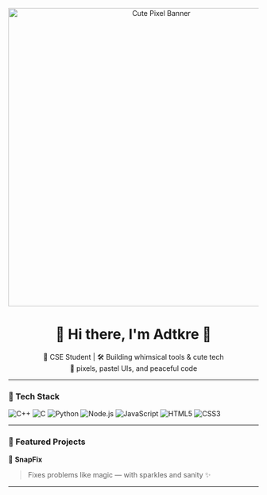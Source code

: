 <!-- 🌸 Cute Pixel Banner -->
<p align="center">
  <img src="https://media4.giphy.com/media/gMirGc1JyjoyY/giphy.gif" alt="Cute Pixel Banner" width="600"/>
</p>

<!-- 🐣 Intro -->
<h1 align="center">🌼 Hi there, I'm Adtkre 🌼</h1>
<p align="center">
  🍓 CSE Student | 🛠️ Building whimsical tools & cute tech<br>
  🧁  pixels, pastel UIs, and peaceful code
</p>

---

### 🍬 Tech Stack 
<p>
  <img src="https://img.icons8.com/?size=48&id=2T6TKY6whzgV&format=png&color=000000" title="C++"/>
  <img src="https://img.icons8.com/?size=48&id=40670&format=png&color=000000" title="C"/>
  <img src="https://img.icons8.com/color/48/python.png" title="Python"/>
  <img src="https://img.icons8.com/color/48/nodejs.png" title="Node.js"/>
  <img src="https://img.icons8.com/color/48/javascript.png" title="JavaScript"/>
  <img src="https://img.icons8.com/color/48/html-5.png" title="HTML5"/>
  <img src="https://img.icons8.com/color/48/css3.png" title="CSS3"/>
 
</p>

---



### 🌟 Featured Projects



🌼 **SnapFix**  
> Fixes problems like magic — with sparkles and sanity ✨


---

